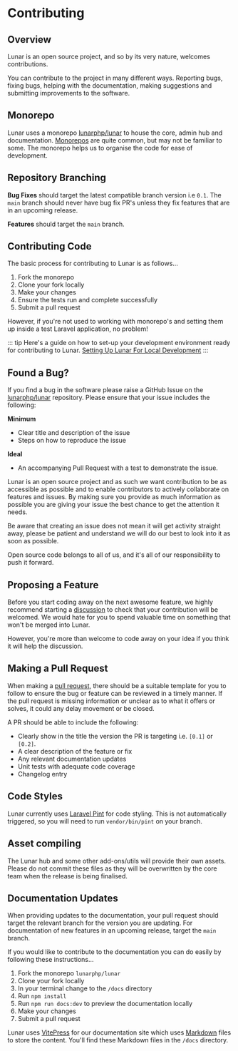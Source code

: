 # Contributing

## Overview

Lunar is an open source project, and so by its very nature, welcomes contributions.

You can contribute to the project in many different ways. Reporting bugs, fixing bugs, helping with the documentation, making suggestions and submitting improvements to the software.

## Monorepo

Lunar uses a monorepo [lunarphp/lunar](https://github.com/lunarphp/lunar) to house the core, admin hub and documentation. [Monorepos](https://en.wikipedia.org/wiki/Monorepo) are quite common, but may not be familiar to some. The monorepo helps us to organise the code for ease of development.

## Repository Branching

**Bug Fixes** should target the latest compatible branch version i.e `0.1`. The `main` branch should never have bug fix PR's unless they fix features that are in an upcoming release.

**Features** should target the `main` branch.

## Contributing Code

The basic process for contributing to Lunar is as follows...

1. Fork the monorepo
2. Clone your fork locally
3. Make your changes
4. Ensure the tests run and complete successfully
5. Submit a pull request

However, if you're not used to working with monorepo's and setting them up inside a test Laravel application, no problem!

::: tip
Here's a guide on how to set-up your development environment ready for contributing to Lunar.
[Setting Up Lunar For Local Development](/core/local-development)
:::

## Found a Bug?

If you find a bug in the software please raise a GitHub Issue on the [lunarphp/lunar](https://github.com/lunarphp/lunar/issues) repository. Please ensure that your issue includes the following:

**Minimum**

- Clear title and description of the issue
- Steps on how to reproduce the issue

**Ideal**

- An accompanying Pull Request with a test to demonstrate the issue.

Lunar is an open source project and as such we want contribution to be as accessible as possible and to enable contributors to actively collaborate on features and issues. By making sure you provide as much information as possible you are giving your issue the best chance to get the attention it needs.

Be aware that creating an issue does not mean it will get activity straight away, please be patient and understand we will do our best to look into it as soon as possible.

Open source code belongs to all of us, and it's all of our responsibility to push it forward.

## Proposing a Feature

Before you start coding away on the next awesome feature, we highly recommend starting a [discussion](https://github.com/lunarphp/lunar/issues/new/choose) to check that your contribution will be welcomed. We would hate for you to spend valuable time on something that won't be merged into Lunar.

However, you're more than welcome to code away on your idea if you think it will help the discussion.

## Making a Pull Request

When making a [pull request](https://help.github.com/en/github/collaborating-with-issues-and-pull-requests/creating-a-pull-request), there should be a suitable template for you to follow to ensure the bug or feature can be reviewed in a timely manner.
If the pull request is missing information or unclear as to what it offers or solves, it could any delay movement or be closed.

A PR should be able to include the following:

- Clearly show in the title the version the PR is targeting i.e. `[0.1]` or `[0.2]`.
- A clear description of the feature or fix
- Any relevant documentation updates
- Unit tests with adequate code coverage
- Changelog entry

## Code Styles

Lunar currently uses [Laravel Pint](https://laravel.com/docs/9.x/pint) for code styling. This is not automatically triggered, so you will need to run `vendor/bin/pint` on your branch.

## Asset compiling

The Lunar hub and some other add-ons/utils will provide their own assets. Please do not commit these files as they will be overwritten by the core team when the release is being finalised.

## Documentation Updates

When providing updates to the documentation, your pull request should target the relevant branch for the version you are updating. For documentation of new features in an upcoming release, target the `main` branch.

If you would like to contribute to the documentation you can do easily by following these instructions...

1. Fork the monorepo `lunarphp/lunar`
2. Clone your fork locally
3. In your terminal change to the `/docs` directory
4. Run `npm install`
5. Run `npm run docs:dev` to preview the documentation locally
6. Make your changes
7. Submit a pull request

Lunar uses [VitePress](https://vitepress.dev/) for our documentation site which uses [Markdown](https://www.markdownguide.org/basic-syntax/) files to store the content. You'll find these Markdown files in the `/docs` directory.

